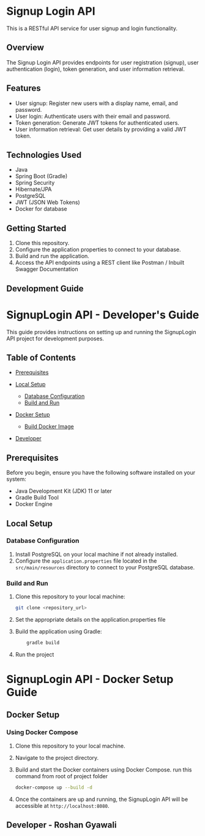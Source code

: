 # Signup Login API

This is a RESTful API service for user signup and login functionality.

## Overview

The Signup Login API provides endpoints for user registration (signup), user authentication (login), token generation, and user information retrieval.

## Features

- User signup: Register new users with a display name, email, and password.
- User login: Authenticate users with their email and password.
- Token generation: Generate JWT tokens for authenticated users.
- User information retrieval: Get user details by providing a valid JWT token.

## Technologies Used

- Java
- Spring Boot (Gradle)
- Spring Security
- Hibernate/JPA
- PostgreSQL 
- JWT (JSON Web Tokens)
- Docker for database 

## Getting Started

1. Clone this repository.
2. Configure the application properties to connect to your database.
3. Build and run the application.
4. Access the API endpoints using a REST client like Postman / Inbuilt Swagger Documentation

## Development Guide 


# SignupLogin API - Developer's Guide

This guide provides instructions on setting up and running the SignupLogin API project for development purposes.

## Table of Contents

- [Prerequisites](#prerequisites)
- [Local Setup](#local-setup)
    - [Database Configuration](#database-configuration)
    - [Build and Run](#build-and-run)
- [Docker Setup](#docker-setup)
    - [Build Docker Image](#build-docker-image)
 
- [Developer](#license)

## Prerequisites

Before you begin, ensure you have the following software installed on your system:

- Java Development Kit (JDK) 11 or later
- Gradle Build Tool
- Docker Engine

## Local Setup

### Database Configuration

1. Install PostgreSQL on your local machine if not already installed.
2. Configure the `application.properties` file located in the `src/main/resources` directory to connect to your PostgreSQL database.

### Build and Run

1. Clone this repository to your local machine:

   ```bash
   git clone <repository_url>


2. Set the appropriate details on the application.properties file
   
3. Build the application using Gradle:
    ```bash
        gradle build
4. Run the project 

# SignupLogin API - Docker Setup Guide

## Docker Setup

### Using Docker Compose

1. Clone this repository to your local machine.

2. Navigate to the project directory.

3. Build and start the Docker containers using Docker Compose.
    run this command from root of project folder
    ```bash
   docker-compose up --build -d


4. Once the containers are up and running, the SignupLogin API will be accessible at `http://localhost:8080`.



 ## Developer - Roshan Gyawali
